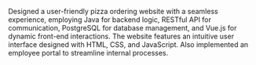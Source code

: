 Designed a user-friendly pizza ordering website with a seamless experience, employing Java for backend logic, RESTful API for communication, PostgreSQL for database management, and Vue.js for dynamic front-end interactions. The website features an intuitive user interface designed with HTML, CSS, and JavaScript. Also implemented an employee portal to streamline internal processes.
